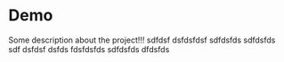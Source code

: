# Demo

Some description about the project!!!
sdfdsf
dsfdsfdsf
sdfdsfds
sdfdsfds
sdf
dsfdsf
dsfds
fdsfdsfds
sdfdsfds
dfdsfds
